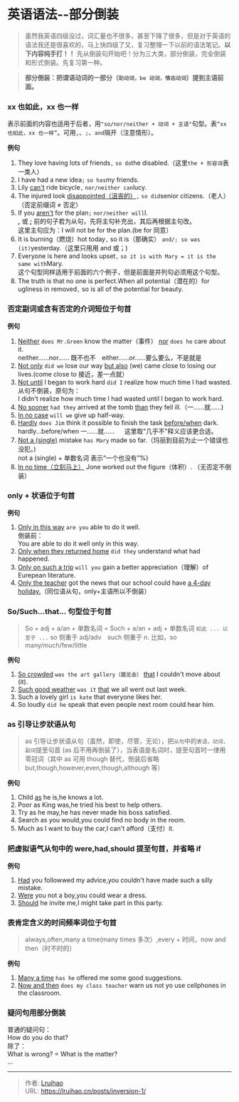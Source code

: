 # 英语语法--部分倒装


> 虽然我英语四级没过，词汇量也不很多，甚至下降了很多，但是对于英语的语法我还是很喜欢的，马上快四级了又，复习整理一下以前的语法笔记。**以下内容纯手打！！**
> 先从倒装句开始吧！分为三大类，部分倒装，完全倒装和形式倒装。先复习第一种。

<!--more-->

> **部分倒装：把谓语动词的一部分（`助动词，be 动词，情态动词`）提到主语前面。**

### xx 也如此，xx 也一样

表示前面的内容也适用于后者，用`"so/nor/neither + 动词 + 主语"`句型。表`“xx 也如此，xx 也一样”`。可用`,`、`;`、`and`隔开（注意情形）。

**例句**

1. They love having lots of friends`,` `so do`the disabled.（这里`the + 形容词`表一类人）
2. I have had a new idea`;` `so has`my friends.
3. Lily <u>can't</u> ride bicycle`,` `nor/neither can`lucy.
4. The injured look <u>disappointed（沮丧的）</u>`,` `so did`senior citizens.（老人） （否定前缀词 ≠ 否定）
5. If you <u>aren't</u> for the plan`;` `nor/neither will`I.<br>
   **,** 或 **;** 前的句子若为从句，先将主句补充出，其后再根据主句改。<br>这里主句应为：I will not be for the plan.(be for 同意）
6. It is burning（燃烧）hot today`,` so it is（那确实） `and/; so was (it)`yesterday.（这里只用用 and 或；)
7. Everyone is here and looks upset`,` `so it is with Mary = it is the same with`Mary.<br>
   这个句型同样适用于前面的六个例子，但是前面是并列句必须用这个句型。
8. The truth is that no one is perfect.When all potential（潜在的）for ugliness in removed`,` so is all of the potential for beauty.

### 否定副词或含有否定的介词短位于句首

**例句**

1. <u>Neither</u> `does Mr.Green` know the matter（事件） <u>nor</u> `does he` care about it.<br>
   neither……nor…… 既不也不&emsp;either……or……要么要么，不是就是
2. <u>Not only</u> `did we` lose our way <u>but also</u> (we) came close to losing our lives.(come close to 接近，差一点就）
3. <u>Not until</u> I began to work hard `did I` realize how much time I had wasted.<br>
   从句不倒装，原句为：<br>I didn't realize how much time I had wasted until I began to work hard.
4. <u>No sooner</u> `had they` arrived at the tomb <u>than</u> they fell ill.（一……就……)
5. <u>In no case</u> `will we` give up half-way.
6. <u>Hardly</u> `does Jim` think it possible to finish the task <u>before/when</u> dark.<br>
   hardly...before/when 一……就…… &emsp; 这里取"几乎不"释义应该更合适。
7. <u>Not a (single)</u> mistake `has Mary` made so far.（玛丽到目前为止一个错误也没犯。)<br>
   not a (single) + 单数名词 表示“一个也没有”%}
8. <u>In no time（立刻马上）</u> Jone worked out the figure（体积）. （无否定不倒装）

### only + 状语位于句首

**例句**

1. <u>Only in this way</u> `are you` able to do it well.<br>
   倒装前：<br>You are able to do it well only in this way.
2. <u>Only when they returned home</u> `did they` understand what had happened.
3. <u>Only on such a trip</u> `will you` gain a better appreciation（理解）of Eurepean literature.
4. <u>Only the teacher</u> got the news that our school could have <u>a 4-day holiday.</u>（同位语从句，only+主语所以不倒装）

### So/Such...that... 句型位于句首

> So + adj + a/an + 单数名词 = Such + a/an + adj + 单数名词 `如此 ... 以至于 ...`
> so 侧重于 adj/adv&emsp;such 侧重于 n.
> 比如，so many/much/few/little

**例句**

1. <u>So crowded</u> `was the art gallery（展览会）` <u>that</u> I couldn't move about (it).
2. <u>Such good weather</u> `was it` <u>that</u> we all went out last week.
3. Such a lovely girl `is kate` that everyone likes her.
4. So loudly `did he` speak that even people next room could hear him.

### as 引导让步狀语从句

> as 引导让步状语从句（虽然，即使，尽管，无论），把`从句`中的`表语，动词，副词`提至句首 (as 后不用再倒装了），当表语是名词时，提至句首时一律用零冠词（其中 as 可用 though 替代，倒装后省略 but,though,however,even,though,although 等）

**例句**

1. Child <u>as</u> he is,he knows a lot.
2. Poor as King was,he tried his best to help others.
3. Try as he may,he has never made his boss satisfied.
4. Search as you would,you could find no body in the room.
5. Much as I want to buy the car,I can't afford（支付）it.

### 把虚拟语气从句中的 were,had,should 提至句首，并省略 if

**例句**

1. <u>Had</u> you followwed my advice,you couldn't have made such a silly mistake.
2. <u>Were</u> you not a boy,you could wear a dress.
3. <u>Should</u> he invite me,I might take part in this party.

### 表肯定含义的时间频率词位于句首

> always,often,many a time(many times 多次）,every + 时间，now and then（时不时的）

**例句**

1. <u>Many a time</u> `has he` offered me some good suggestions.
2. <u>Now and then</u> `does my class teacher` warn us not yo use cellphones in the classroom.

### 疑问句用部分倒装

普通的疑问句：  
How do you do that?  
除了：  
What is wrong? = What is the matter?  
...


---

> 作者: [Lruihao](https://github.com/Lruihao)  
> URL: https://lruihao.cn/posts/inversion-1/  

